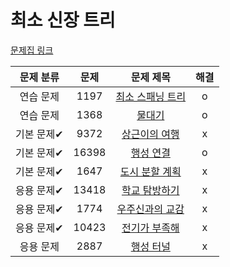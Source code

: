 # 최소 신장 트리

[문제집 링크](https://www.acmicpc.net/workbook/view/9907)

| 문제 분류 | 문제 | 문제 제목 | 해결 |
| :--: | :--: | :--: | :--: |
| 연습 문제 | 1197 | [최소 스패닝 트리](https://www.acmicpc.net/problem/1197) | o |
| 연습 문제 | 1368 | [물대기](https://www.acmicpc.net/problem/1368) | o |
| 기본 문제✔ | 9372 | [상근이의 여행](https://www.acmicpc.net/problem/9372) | x |
| 기본 문제✔ | 16398 | [행성 연결](https://www.acmicpc.net/problem/16398) | o |
| 기본 문제✔ | 1647 | [도시 분할 계획](https://www.acmicpc.net/problem/1647) | x |
| 응용 문제✔ | 13418 | [학교 탐방하기](https://www.acmicpc.net/problem/13418) | x |
| 응용 문제✔ | 1774 | [우주신과의 교감](https://www.acmicpc.net/problem/1774) | x |
| 응용 문제✔ | 10423 | [전기가 부족해](https://www.acmicpc.net/problem/10423) | x |
| 응용 문제 | 2887 | [행성 터널](https://www.acmicpc.net/problem/2887) | x |
